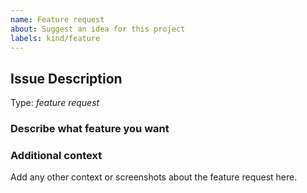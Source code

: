 ```yaml
---
name: Feature request
about: Suggest an idea for this project
labels: kind/feature
---
```


<!-- Here is for bug reports and feature requests ONLY! 

Please try to use English to describe your issue, or at least provide a snippet of English translation.
-->

## Issue Description

Type: *feature request*

### Describe what feature you want

### Additional context

Add any other context or screenshots about the feature request here.
